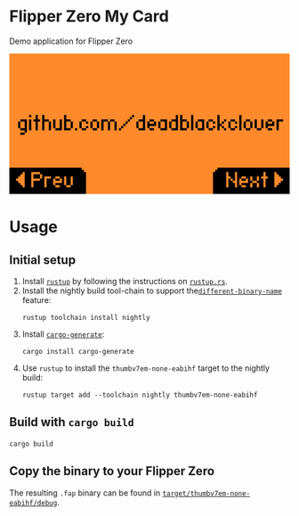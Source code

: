 # Flipper Zero My Card
Demo application for Flipper Zero

![Demo](image.png)

# Usage

## Initial setup

1. Install [`rustup`](https://rust-lang.github.io/rustup/) by following the instructions on [`rustup.rs`](https://rustup.rs/).
1. Install the nightly build tool-chain to support the[`different-binary-name`](https://doc.rust-lang.org/cargo/reference/unstable.html#different-binary-name) feature:
    ```
    rustup toolchain install nightly
    ```
1. Install [`cargo-generate`](https://github.com/cargo-generate/cargo-generate):
    ```
    cargo install cargo-generate
    ```
1. Use `rustup` to install the `thumbv7em-none-eabihf` target to the nightly build:
    ```
    rustup target add --toolchain nightly thumbv7em-none-eabihf
    ```

## Build with `cargo build`

```
cargo build
```

## Copy the binary to your Flipper Zero

The resulting `.fap` binary can be found in [`target/thumbv7em-none-eabihf/debug`](target/thumbv7em-none-eabihf/debug).
